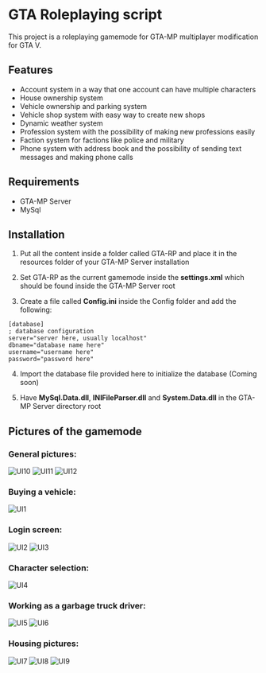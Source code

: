 # GTA Roleplaying script

This project is a roleplaying gamemode for GTA-MP multiplayer modification for GTA V. 

## Features
- Account system in a way that one account can have multiple characters
- House ownership system
- Vehicle ownership and parking system
- Vehicle shop system with easy way to create new shops
- Dynamic weather system
- Profession system with the possibility of making new professions easily
- Faction system for factions like police and military
- Phone system with address book and the possibility of sending text messages and making phone calls

## Requirements

- GTA-MP Server
- MySql

## Installation

1. Put all the content inside a folder called GTA-RP and place it in the resources folder of your GTA-MP Server installation

2. Set GTA-RP as the current gamemode inside the **settings.xml** which should be found inside the GTA-MP Server root

3. Create a file called **Config.ini** inside the Config folder and add the following:

```
[database]
; database configuration
server="server here, usually localhost"
dbname="database name here"
username="username here"
password="password here"
```

4. Import the database file provided here to initialize the database (Coming soon)

5. Have **MySql.Data.dll**, **INIFileParser.dll** and **System.Data.dll** in the GTA-MP Server directory root

## Pictures of the gamemode

### General pictures:
![UI10](Images/1.bmp)
![UI11](Images/3.bmp)
![UI12](Images/4.bmp)

### Buying a vehicle:
![UI1](Images/12.bmp)

### Login screen:
![UI2](Images/5.bmp)
![UI3](Images/6.bmp)

### Character selection:
![UI4](Images/2.bmp)

### Working as a garbage truck driver:
![UI5](Images/10.bmp)
![UI6](Images/11.bmp)

### Housing pictures:
![UI7](Images/7.bmp)
![UI8](Images/8.bmp)
![UI9](Images/9.bmp)